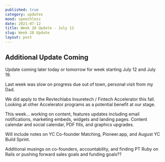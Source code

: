```yaml
---
published: true
category: updates
mood: speechless
date: 2021-07-12
title: Week 28 Update - July 12
slug: Week 28 Update
layout: post
---
```


## Additional Update Coming 

Update coming later today or tomorrow for week starting July 12 and July 19.

Last week was slow on progress due out of town, personal visit from my Dad.  

We did apply to the Revtechlabs Insuretech / Fintech Accelerator this fall.  Looking at other Accelerator programs as a potential benefit at our stage.

This week... working on content, features updates including email notifications, marketing embeds, widgets and landing pages. 
Content calendar and social calendar, PDF fills, and graphics upgrades.  

<!--more-->

Will include notes on YC Co-founder Matching, Pioneer.app, and August YC Build Sprint. 

Additional musings on co-founders, accountability, and finding PT Ruby on Rails or pushing forward sales goals and funding goals?? 

    
